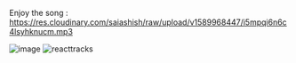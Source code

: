 Enjoy the song : https://res.cloudinary.com/saiashish/raw/upload/v1589968447/i5mpqi6n6c4lsyhknucm.mp3

![image](https://user-images.githubusercontent.com/43849911/82441764-0c5a6000-9abc-11ea-85d7-beaeecd66106.png)
![reacttracks](https://user-images.githubusercontent.com/43849911/82447423-ea65db00-9ac5-11ea-822d-62df8bded417.gif)
